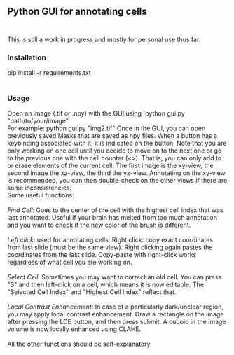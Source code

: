 ## Python GUI for annotating cells <br>  <br>
This is still a work in progress and mostly for personal use thus far.

### Installation <br>
pip install -r requirements.txt <br>  <br>

### Usage  <br>
Open an image (.tif or .npy) with the GUI using `python gui.py "path/to/your/image" <br>
For example: python gui.py "img2.tif" Once in the GUI, you can open previously saved Masks that are saved as npy files. When a button has a keybinding associated with it, it is indicated on the button. Note that you are only working on one cell until you decide to move on to the next one or go to the previous one with the cell counter (<>). That is, you can only add to or erase elements of the current cell. The first image is the xy-view, the second image the xz-view, the third the yz-view. Annotating on the xy-view is recommended, you can then double-check on the other views if there are some inconsistencies. <br>
Some useful functions: <br> <br>
*Find Cell*: Goes to the center of the cell with the highest cell index that was last annotated. Useful if your brain has melted from too much annotation and you want to check if the new color of the brush is different. <br> <br>
*Left click*: used for annotating cells; Right click: copy exact coordinates from last slide (must be the same view). Right clicking again pastes the coordinates from the last slide. Copy-paste with right-click works regardless of what cell you are working on. <br> <br>
*Select Cell*: Sometimes you may want to correct an old cell. You can press "S" and then left-click on a cell, which means it is now editable. The "Selected Cell Index" and "Highest Cell Index" reflect that.  <br> <br>
*Local Contrast Enhancement*: In case of a particularly dark/unclear region, you may apply local contrast enhancement. Draw a rectangle on the image after pressing the LCE button, and then press submit. A cuboid in the image volume is now locally enhanced using CLAHE.  <br> <br>
All the other functions should be self-explanatory.

